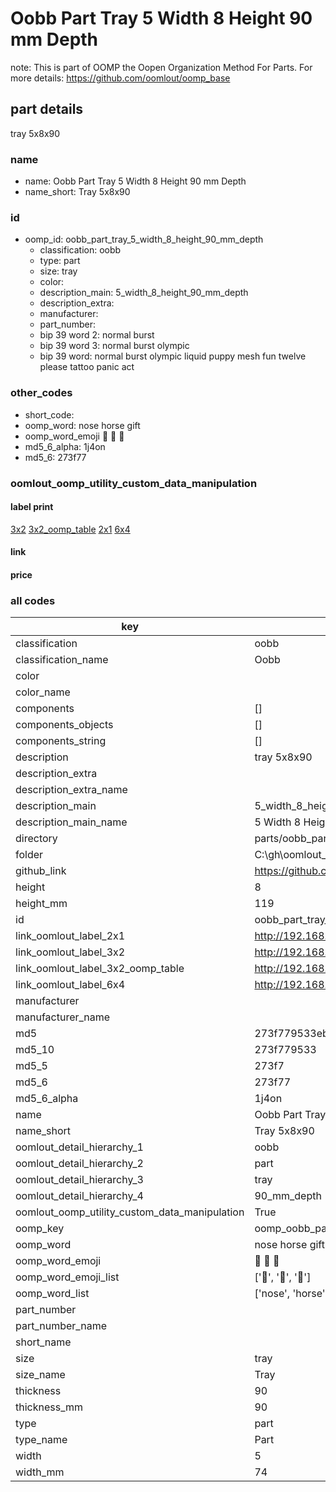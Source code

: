 # Oobb Part Tray 5 Width 8 Height 90 mm Depth  

note: This is part of OOMP the Oopen Organization Method For Parts. For more details: https://github.com/oomlout/oomp_base

##  part details
  



tray 5x8x90



### name
* name: Oobb Part Tray 5 Width 8 Height 90 mm Depth
* name_short: Tray 5x8x90 
### id
* oomp_id: oobb_part_tray_5_width_8_height_90_mm_depth
  * classification: oobb
  * type: part
  * size: tray
  * color: 
  * description_main: 5_width_8_height_90_mm_depth
  * description_extra: 
  * manufacturer: 
  * part_number: 
  * bip 39 word 2: normal burst
  * bip 39 word 3: normal burst olympic
  * bip 39 word: normal burst olympic liquid puppy mesh fun twelve please tattoo panic act

### other_codes
* short_code: 
* oomp_word: nose horse gift
* oomp_word_emoji :nose: :horse: :gift:
* md5_6_alpha: 1j4on
* md5_6: 273f77






### oomlout_oomp_utility_custom_data_manipulation
#### label print
[3x2](http://192.168.1.245:1112/?label=oomp%201j4on)
[3x2_oomp_table](http://192.168.1.108:1112/?label=oomp%201j4on)
[2x1](http://192.168.1.242:1112/?label=oomp%201j4on)
[6x4](http://192.168.1.55:1112/?label=oomp%201j4on)    

#### link

                              

#### price







### all codes 
| key | value |  
| --- | --- |  
| classification | oobb |  
| classification_name | Oobb |  
| color |  |  
| color_name |  |  
| components | [] |  
| components_objects | [] |  
| components_string | [] |  
| description | tray 5x8x90 |  
| description_extra |  |  
| description_extra_name |  |  
| description_main | 5_width_8_height_90_mm_depth |  
| description_main_name | 5 Width 8 Height 90 mm Depth |  
| directory | parts/oobb_part_tray_5_width_8_height_90_mm_depth |  
| folder | C:\gh\oomlout_oobb_version_4_generated_parts\parts\oobb_part_tray_5_width_8_height_90_mm_depth |  
| github_link | https://github.com/oomlout/oomlout_oomp_part_src/tree/main/parts/oobb_part_tray_5_width_8_height_90_mm_depth |  
| height | 8 |  
| height_mm | 119 |  
| id | oobb_part_tray_5_width_8_height_90_mm_depth |  
| link_oomlout_label_2x1 | http://192.168.1.242:1112/?label=oomp%201j4on |  
| link_oomlout_label_3x2 | http://192.168.1.245:1112/?label=oomp%201j4on |  
| link_oomlout_label_3x2_oomp_table | http://192.168.1.108:1112/?label=oomp%201j4on |  
| link_oomlout_label_6x4 | http://192.168.1.55:1112/?label=oomp%201j4on |  
| manufacturer |  |  
| manufacturer_name |  |  
| md5 | 273f779533eb0bc22f5708253487b4b1 |  
| md5_10 | 273f779533 |  
| md5_5 | 273f7 |  
| md5_6 | 273f77 |  
| md5_6_alpha | 1j4on |  
| name | Oobb Part Tray 5 Width 8 Height 90 mm Depth |  
| name_short | Tray 5x8x90  |  
| oomlout_detail_hierarchy_1 | oobb |  
| oomlout_detail_hierarchy_2 | part |  
| oomlout_detail_hierarchy_3 | tray |  
| oomlout_detail_hierarchy_4 | 90_mm_depth |  
| oomlout_oomp_utility_custom_data_manipulation | True |  
| oomp_key | oomp_oobb_part_tray_5_width_8_height_90_mm_depth |  
| oomp_word | nose horse gift |  
| oomp_word_emoji | :nose: :horse: :gift: |  
| oomp_word_emoji_list | [':nose:', ':horse:', ':gift:'] |  
| oomp_word_list | ['nose', 'horse', 'gift'] |  
| part_number |  |  
| part_number_name |  |  
| short_name |  |  
| size | tray |  
| size_name | Tray |  
| thickness | 90 |  
| thickness_mm | 90 |  
| type | part |  
| type_name | Part |  
| width | 5 |  
| width_mm | 74 |  
